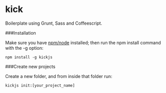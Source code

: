 kick
====
Boilerplate using Grunt, Sass and Coffeescript.

###Installation

Make sure you have [npm/node](http://nodejs.org/) installed; then run the npm install command with the -g option:
```shell
npm install -g kickjs
```

###Create new projects

Create a new folder, and from inside that folder run:
```shell
kickjs init:[your_project_name]
```